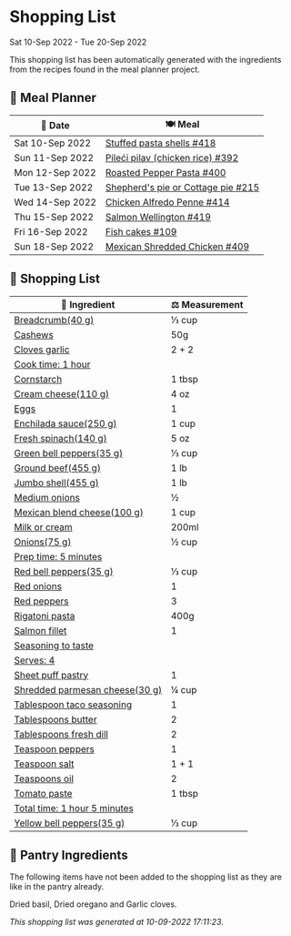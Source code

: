 # Shopping List

Sat 10-Sep 2022 - Tue 20-Sep 2022

This shopping list has been automatically generated with the ingredients from the recipes found in the meal planner project.

## 📅 Meal Planner

|📅 Date| 🍽️ Meal|
|----|----|
|Sat 10-Sep 2022|[Stuffed pasta shells #418](https://github.com/jcallaghan/The-Cookbook/issues/418)|
|Sun 11-Sep 2022|[Pileći pilav (chicken rice) #392](https://github.com/jcallaghan/The-Cookbook/issues/392)|
|Mon 12-Sep 2022|[Roasted Pepper Pasta #400](https://github.com/jcallaghan/The-Cookbook/issues/400)|
|Tue 13-Sep 2022|[Shepherd's pie or Cottage pie #215](https://github.com/jcallaghan/The-Cookbook/issues/215)|
|Wed 14-Sep 2022|[Chicken Alfredo Penne #414](https://github.com/jcallaghan/The-Cookbook/issues/414)|
|Thu 15-Sep 2022|[Salmon Wellington #419](https://github.com/jcallaghan/The-Cookbook/issues/419)|
|Fri 16-Sep 2022|[Fish cakes #109](https://github.com/jcallaghan/The-Cookbook/issues/109)|
|Sun 18-Sep 2022|[Mexican Shredded Chicken #409](https://github.com/jcallaghan/The-Cookbook/issues/409)|

## 🛒 Shopping List

| 🍌 Ingredient| ⚖️ Measurement|
|----------|-----------|
|[Breadcrumb(40 g)](https://www.sainsburys.co.uk/gol-ui/SearchResults/Breadcrumb(40%20g))|⅓ cup|
|[Cashews](https://www.sainsburys.co.uk/gol-ui/SearchResults/Cashews)|50g|
|[Cloves garlic](https://www.sainsburys.co.uk/gol-ui/SearchResults/Cloves%20garlic)|2 + 2|
|[Cook time: 1 hour](https://www.sainsburys.co.uk/gol-ui/SearchResults/Cook%20time:%201%20hour)||
|[Cornstarch](https://www.sainsburys.co.uk/gol-ui/SearchResults/Cornstarch)|1 tbsp|
|[Cream cheese(110 g)](https://www.sainsburys.co.uk/gol-ui/SearchResults/Cream%20cheese(110%20g))|4 oz|
|[Eggs](https://www.sainsburys.co.uk/gol-ui/SearchResults/Eggs)|1|
|[Enchilada sauce(250 g)](https://www.sainsburys.co.uk/gol-ui/SearchResults/Enchilada%20sauce(250%20g))|1 cup|
|[Fresh spinach(140 g)](https://www.sainsburys.co.uk/gol-ui/SearchResults/Fresh%20spinach(140%20g))|5 oz|
|[Green bell peppers(35 g)](https://www.sainsburys.co.uk/gol-ui/SearchResults/Green%20bell%20peppers(35%20g))|⅓ cup|
|[Ground beef(455 g)](https://www.sainsburys.co.uk/gol-ui/SearchResults/Ground%20beef(455%20g))|1 lb|
|[Jumbo shell(455 g)](https://www.sainsburys.co.uk/gol-ui/SearchResults/Jumbo%20shell(455%20g))|1 lb|
|[Medium onions](https://www.sainsburys.co.uk/gol-ui/SearchResults/Medium%20onions)|½|
|[Mexican blend cheese(100 g)](https://www.sainsburys.co.uk/gol-ui/SearchResults/Mexican%20blend%20cheese(100%20g))|1 cup|
|[Milk or cream](https://www.sainsburys.co.uk/gol-ui/SearchResults/Milk%20or%20cream)|200ml|
|[Onions(75 g)](https://www.sainsburys.co.uk/gol-ui/SearchResults/Onions(75%20g))|½ cup|
|[Prep time: 5 minutes](https://www.sainsburys.co.uk/gol-ui/SearchResults/Prep%20time:%205%20minutes)||
|[Red bell peppers(35 g)](https://www.sainsburys.co.uk/gol-ui/SearchResults/Red%20bell%20peppers(35%20g))|⅓ cup|
|[Red onions](https://www.sainsburys.co.uk/gol-ui/SearchResults/Red%20onions)|1|
|[Red peppers](https://www.sainsburys.co.uk/gol-ui/SearchResults/Red%20peppers)|3|
|[Rigatoni pasta](https://www.sainsburys.co.uk/gol-ui/SearchResults/Rigatoni%20pasta)|400g|
|[Salmon fillet](https://www.sainsburys.co.uk/gol-ui/SearchResults/Salmon%20fillet)|1|
|[Seasoning to taste](https://www.sainsburys.co.uk/gol-ui/SearchResults/Seasoning%20to%20taste)||
|[Serves: 4](https://www.sainsburys.co.uk/gol-ui/SearchResults/Serves:%204)||
|[Sheet puff pastry](https://www.sainsburys.co.uk/gol-ui/SearchResults/Sheet%20puff%20pastry)|1|
|[Shredded parmesan cheese(30 g)](https://www.sainsburys.co.uk/gol-ui/SearchResults/Shredded%20parmesan%20cheese(30%20g))|¼ cup|
|[Tablespoon taco seasoning](https://www.sainsburys.co.uk/gol-ui/SearchResults/Tablespoon%20taco%20seasoning)|1|
|[Tablespoons butter](https://www.sainsburys.co.uk/gol-ui/SearchResults/Tablespoons%20butter)|2|
|[Tablespoons fresh dill](https://www.sainsburys.co.uk/gol-ui/SearchResults/Tablespoons%20fresh%20dill)|2|
|[Teaspoon peppers](https://www.sainsburys.co.uk/gol-ui/SearchResults/Teaspoon%20peppers)|1|
|[Teaspoon salt](https://www.sainsburys.co.uk/gol-ui/SearchResults/Teaspoon%20salt)|1 + 1|
|[Teaspoons oil](https://www.sainsburys.co.uk/gol-ui/SearchResults/Teaspoons%20oil)|2|
|[Tomato paste](https://www.sainsburys.co.uk/gol-ui/SearchResults/Tomato%20paste)|1 tbsp|
|[Total time: 1 hour 5 minutes](https://www.sainsburys.co.uk/gol-ui/SearchResults/Total%20time:%201%20hour%205%20minutes)||
|[Yellow bell peppers(35 g)](https://www.sainsburys.co.uk/gol-ui/SearchResults/Yellow%20bell%20peppers(35%20g))|⅓ cup|

## 🏪 Pantry Ingredients

The following items have not been added to the shopping list as they are like in the pantry already.

Dried basil, Dried oregano and Garlic cloves.


_This shopping list was generated at 10-09-2022 17:11:23._